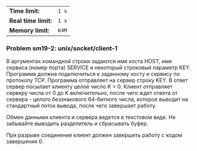 |                      |       |
|----------------------|-------|
| **Time limit:**      | `1 s` |
| **Real time limit:** | `1 s` |
| **Memory limit:**    | `64M` |


### Problem sm19-2: unix/socket/client-1

В аргументах командной строки задаются имя хоста HOST, имя
сервиса (номер порта) SERVICE и некоторый строковый параметр KEY.
Программа должна подключиться к заданному хосту и сервису по
протоколу TCP. Программа отправляет на сервер строку KEY. В ответ
сервер посылает клиенту целое число K > 0\. Клиент отправляет
серверу числа от 0 до K включительно, после чего ждет ответа от
сервера - целого беззнакового 64-битного числа, которое выводит
на стандартный поток вывода, после чего завершает работу.

Обмен данными клиента и сервера ведется в текстовом виде. Не
забывайте выводить разделитель и сбрасывать буфер.

При разрыве соединения клиент должен завершить работу с кодом
завершения 0.

